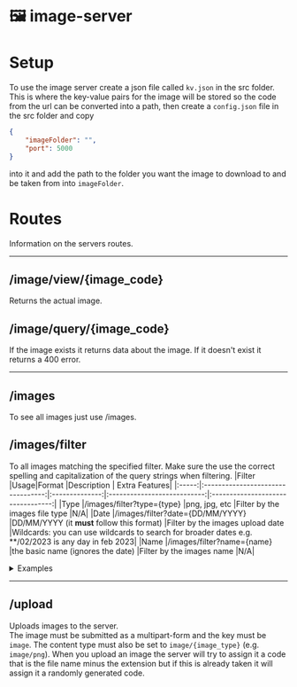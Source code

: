 # 🖼️ image-server
# Setup
To use the image server create a json file called ```kv.json``` in the src folder. This is where the key-value pairs for the image will be stored so the code from the url can be converted into a path, then create a ```config.json``` file in the src folder and copy 
```json
{
    "imageFolder": "",
    "port": 5000
}
```
into it and add the path to the folder you want the image to download to and be taken from into ```imageFolder```.

# Routes
Information on the servers routes.

---

## /image/view/{image_code}
Returns the actual image.
## /image/query/{image_code}
If the image exists it returns data about the image. If it doesn't exist it returns a 400 error.

---

## /images
To see all images just use /images.
## /images/filter
To all images matching the specified filter. Make sure the use the correct spelling and capitalization of the query strings when filtering.
|Filter  |Usage|Format   |Description | Extra Features|
|:-----:|:---------------------------------:|:--------------:|:---------------------------:|:---------------------------------:|
|Type   |/images/filter?type={type}         |png, jpg, etc                                 |Filter by the images file type     |N/A|
|Date   |/images/filter?date={DD/MM/YYYY}   |DD/MM/YYYY (it **must** follow this format)   |Filter by the images upload date   |Wildcards: you can use wildcards to search for broader dates e.g. **/02/2023 is any day in feb 2023|
|Name   |/images/filter?name={name}         |the basic name (ignores the date)             |Filter by the images name          |N/A|
<details>
<summary>Examples</summary>
<p>• /images/filter?date=07/**/**** will return all images uploaded on the seventh day of any month of any year.</p>         
<p>• /images/filter?name=on will return all images that have the string on anywhere in their name (e.g. on, icon, icons, online, etc).</p>
</details>

---

## /upload
Uploads images to the server.   
The image must be submitted as a multipart-form and the key must be ```image```. The content type must also be set to ```image/{image_type}``` (e.g. ```image/png```). When you upload an image the server will try to assign it a code that is the file name minus the extension but if this is already taken it will assign it a randomly generated code.